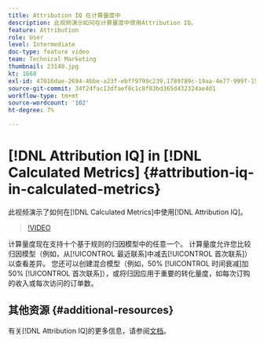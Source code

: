 ```yaml
---
title: Attribution IQ 在计算量度中
description: 此视频演示如何在计算量度中使用Attribution IQ。
feature: Attribution
role: User
level: Intermediate
doc-type: feature video
team: Technical Marketing
thumbnail: 23140.jpg
kt: 1668
exl-id: 47016dae-2694-4bbe-a23f-ebff9799c239,1789789c-19aa-4e77-999f-15fa11b7f858
source-git-commit: 34f24fac13dfaef0c1c8f03bd365d432324ae4d1
workflow-type: tm+mt
source-wordcount: '102'
ht-degree: 7%

---
```


# [!DNL Attribution IQ] in [!DNL Calculated Metrics] {#attribution-iq-in-calculated-metrics}

此视频演示了如何在[!DNL Calculated Metrics]中使用[!DNL Attribution IQ]。

>[!VIDEO](https://video.tv.adobe.com/v/23140/?quality=12)

计算量度现在支持十个基于规则的归因模型中的任意一个。 计算量度允许您比较归因模型（例如，从[!UICONTROL 最近联系]中减去[!UICONTROL 首次联系]）以查看差异。 您还可以创建混合模型（例如，50% [!UICONTROL 时间衰减]加50% [!UICONTROL 首次联系]），或将归因应用于重要的转化量度，如每次订购的收入或每次访问的订单数。

## 其他资源 {#additional-resources}

有关[!DNL Attribution IQ]的更多信息，请参阅[文档](https://experienceleague.adobe.com/docs/analytics/analyze/analysis-workspace/attribution/overview.html)。
